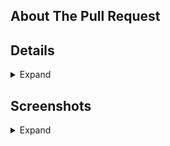 
## About The Pull Request
<!-- Why is it needed, what it fixes. Write up links to closing issues there as well, but make it short. -->



## Details
<!-- If you need, describe details inside. Remove whole block if not used. -->
<details>
  <summary>Expand</summary>

</details>


## Screenshots
<!-- Map an UI changes MUST have screenshots in them. Graphical changes should have it as well, when icon diff is not enough. Remove whole block if not used. -->
<details>
  <summary>Expand</summary>

</details>


